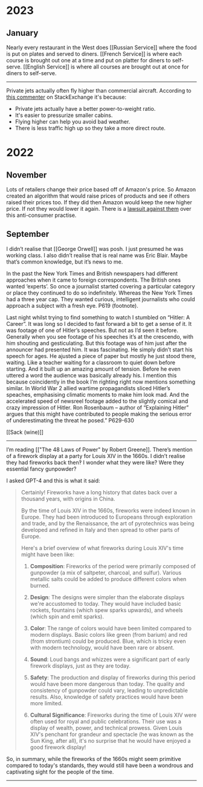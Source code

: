
# 2023

## January

Nearly every restaurant in the West does [[Russian Service]] where the food is put on plates and served to diners. [[French Service]] is where each course is brought out one at a time and put on platter for diners to self-serve. [[English Service]] is where all courses are brought out at once for diners to self-serve.

***

Private jets actually often fly higher than commercial aircraft. According to [this commenter](https://aviation.stackexchange.com/a/67378) on StackExchange it's because:
- Private jets actually have a better power-to-weight ratio.
- It's easier to pressurize smaller cabins.
- Flying higher can help you avoid bad weather.
- There is less traffic high up so they take a more direct route.

# 2022

## November

Lots of retailers change their price based off of Amazon's price. So Amazon created an algorithm that would raise prices of products and see if others raised their prices too. If they did then Amazon would keep the new higher price. If not they would lower it again. There is a [lawsuit against them](https://techcrunch.com/2023/11/02/unredacted-ftc-suit-shows-project-nessie-price-raising-algorithm-made-amazon-1-4b/?utm_source=ceoreport.beehiiv.com&utm_medium=newsletter&utm_campaign=thursday-november-2nd&guccounter=1) over this anti-consumer practise.

## September

I didn’t realise that [[George Orwell]] was posh. I just presumed he was working class. I also didn’t realise that is real name was Eric Blair. Maybe that’s common knowledge, but it’s news to me.

In the past the New York Times and British newspapers had different approaches when it came to foreign correspondents. The British ones wanted ‘experts’.  So once a journalist started covering a particular category or place they continued to do so indefinitely. Whereas the New York Times had a three year cap. They wanted curious, intelligent journalists who could approach a subject with a fresh eye. P619 (footnote).

Last night whilst trying to find something to watch I stumbled on “Hitler: A Career”. It was long so I decided to fast forward a bit to get a sense of it. It was footage of one of Hitler’s speeches. But not as I’d seen it before. Generally when you see footage of his speeches it’s at the crescendo, with him shouting and gesticulating. But this footage was of him just after the announcer had presented him. It was fascinating. He simply didn’t start his speech for ages. He ajusted a piece of paper but mostly he just stood there, waiting. Like a teacher waiting for a classroom to quiet down before starting. And it built up an amazing amount of tension. Before he even uttered a word the audience was basically already his. I mention this because coincidently in the book I’m righting right now mentions something similar. In World War 2 allied wartime propagandists sliced Hitler’s speaches, emphasising climatic moments to make him look mad. And the accelerated speed of newsreel footage added to the slightly comical and crazy impression of Hitler. Ron Rosenbaum – author of “Explaining Hitler”  argues that this might have contributed to people making the serious error of underestimating the threat he posed.” P629-630

[[Sack (wine)]]

***

I’m reading [["The 48 Laws of Power" by Robert Greene]]. There’s mention of a firework display at a party for Louis XIV in the 1660s. I didn’t realise they had fireworks back then‽ I wonder what they were like? Were they essential fancy gunpowder?

I asked GPT-4 and this is what it said:

> Certainly! Fireworks have a long history that dates back over a thousand years, with origins in China.
>
> By the time of Louis XIV in the 1660s, fireworks were indeed known in Europe. They had been introduced to Europeans through exploration and trade, and by the Renaissance, the art of pyrotechnics was being developed and refined in Italy and then spread to other parts of Europe.
> 
> Here's a brief overview of what fireworks during Louis XIV's time might have been like:
>
>1. **Composition**: Fireworks of the period were primarily composed of gunpowder (a mix of saltpeter, charcoal, and sulfur). Various metallic salts could be added to produce different colors when burned.
>
>2. **Design**: The designs were simpler than the elaborate displays we're accustomed to today. They would have included basic rockets, fountains (which spew sparks upwards), and wheels (which spin and emit sparks).
>
>3. **Color**: The range of colors would have been limited compared to modern displays. Basic colors like green (from barium) and red (from strontium) could be produced. Blue, which is tricky even with modern technology, would have been rare or absent.
>
>4. **Sound**: Loud bangs and whizzes were a significant part of early firework displays, just as they are today.
>
>5. **Safety**: The production and display of fireworks during this period would have been more dangerous than today. The quality and consistency of gunpowder could vary, leading to unpredictable results. Also, knowledge of safety practices would have been more limited.
>
>6. **Cultural Significance**: Fireworks during the time of Louis XIV were often used for royal and public celebrations. Their use was a display of wealth, power, and technical prowess. Given Louis XIV's penchant for grandeur and spectacle (he was known as the Sun King, after all), it's no surprise that he would have enjoyed a good firework display!
>
 So, in summary, while the fireworks of the 1660s might seem primitive compared to today's standards, they would still have been a wondrous and captivating sight for the people of the time.

***
